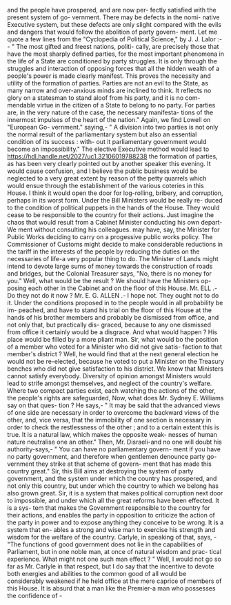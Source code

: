 and the people have prospered, and are now per- fectly satisfied with the present system of go- vernment. There may be defects in the nomi- native Executive system, but these defects are only slight compared with the evils and dangers that would follow the abolition of party govern- ment. Let me quote a few lines from the "Cyclopedia of Political Science," by J. J. Lalor :-- " The most gifted and freest nations, politi- cally, are precisely those that have the most sharply defined parties, for the most important phenomena in the life of a State are conditioned by party struggles. It is only through the struggles and interaction of opposing forces that all the hidden wealth of a people's power is made clearly manifest. This proves the necessity and utility of the formation of parties. Parties are not an evil to the State, as many narrow and over-anxious minds are inclined to think. It reflects no glory on a statesman to stand aloof from his party, and it is no com- mendable virtue in the citizen of a State to belong to no party. For parties are, in the very nature of the case, the necessary manifesta- tions of the innermost impulses of the heart of the nation." Again, we find Lowell on "European Go- vernment." saying,- " A division into two parties is not only the normal result of the parliamentary system but also an essential condition of its success : with- out it parliamentary government would become an impossibility." The elective Executive method would lead to https://hdl.handle.net/2027/uc1.32106019788238 the formation of parties, as has been very clearly pointed out by another speaker this evening. It would cause confusion, and I believe the public business would be neglected to a very great extent by reason of the petty quarrels which would ensue through the establishment of the various coteries in this House. I think it would open the door for log-rolling, bribery, and corruption, perhaps in its worst form. Under the Bill Ministers would be really re- duced to the condition of political puppets in the hands of the House. They would cease to be responsible to the country for their actions. Just imagine the chaos that would result from a Cabinet Minister conducting his own depart- We ment without consulting his colleagues. may have, say, the Minister for Public Works deciding to carry on a progessive public works policy. The Commissioner of Customs might decide to make considerable reductions in the tariff in the interests of the people by reducing the duties on the necessaries of life-a very popular thing to do. The Minister of Lands might intend to devote large sums of money towards the construction of roads and bridges, but the Colonial Treasurer says, "No, there is no money for you." Well, what would be the result ? We should have the Ministers op- posing each other in the Cabinet and on the floor of this House. Mr. ELL .- Do they not do it now ? Mr. E. G. ALLEN .- I hope not. They ought not to do it. Under the conditions proposed in to the people would in all probability be im- peached, and have to stand his trial on the floor of this House at the hands of his brother members and probably be dismissed from office, and not only that, but practically dis- graced, because to any one dismissed from office it certainly would be a disgrace. And what would happen ? His place would be filled by a more pliant man. Sir, what would bo the position of a member who voted for a Minister who did not give satis- faction to that member's district ? Well, he would find that at the next general election he would not be re-elected, because he voted to put a Minister on the Treasury benches who did not give satisfaction to his district. We know that Ministers cannot satisfy everybody. Diversity of opinion amongst Ministers would lead to strife amongst themselves, and neglect of the country's welfare. Where two compact parties exist, each watching the actions of the other, the people's rights are safeguarded, Now, what does Mr. Sydney E. Williams say on that ques- tion ? He says,- " It may be said that the advanced views of one side are necessary in order to overcome the backward views of the other, and, vice versa, that the immobility of one section is necessary in order to check the restlessness of the other ; and to a certain extent this is true. It is a natural law, which makes the opposite weak- nesses of human nature neutralise one an other." Then, Mr. Disraeli-and no one will doubt his authority-says,- " You can have no parliamentary govern- ment if you have no party government, and therefore when gentlemen denounce party go- vernment they strike at that scheme of govern- ment that has made this country great." Sir, this Bill aims at destroying the system of party government, and the system under which the country has prospered, and not only this country, but under which the country to which we belong has also grown great. Sir, it is a system that makes political corruption next door to impossible, and under which all the great reforms have been effected. It is a sys- tem that makes the Government responsible to the country for their actions, and enables the party in opposition to criticize the action of the party in power and to expose anything they conceive to be wrong. It is a system that en- ables a strong and wise man to exercise his strength and wisdom for the welfare of the country. Carlyle, in speaking of that, says, - "The functions of good government does not lie in the capabilities of Parliament, but in one noble man, at once of natural wisdom and prac- tical experience. What might not one such man effect ? " Well, I would not go so far as Mr. Carlyle in that respect, but I do say that the incentive to devote both energies and abilities to the common good of all would be considerably weakened if he held office at the mere caprice of members of this House. It is absurd that a man like the Premier-a man who possesses the confidence of - 